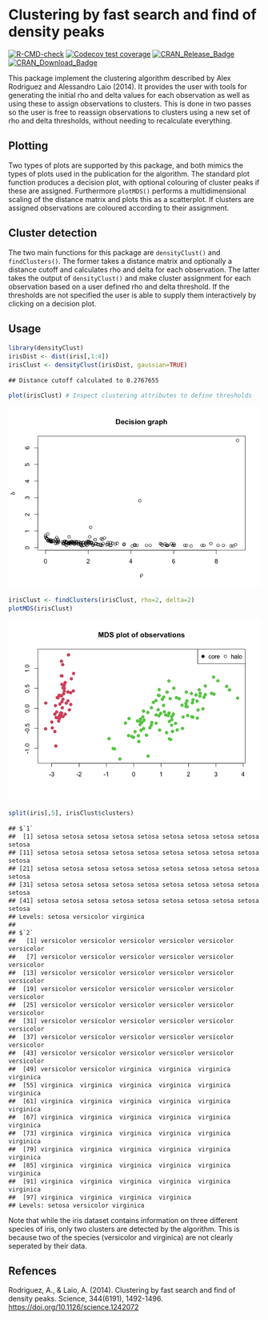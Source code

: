 
# Clustering by fast search and find of density peaks

<!-- badges: start -->

[![R-CMD-check](https://github.com/thomasp85/densityClust/actions/workflows/R-CMD-check.yaml/badge.svg)](https://github.com/thomasp85/densityClust/actions/workflows/R-CMD-check.yaml)
[![Codecov test
coverage](https://codecov.io/gh/thomasp85/densityClust/branch/master/graph/badge.svg)](https://app.codecov.io/gh/thomasp85/densityClust?branch=master)
[![CRAN_Release_Badge](http://www.r-pkg.org/badges/version-ago/densityClust)](https://CRAN.R-project.org/package=densityClust)
[![CRAN_Download_Badge](http://cranlogs.r-pkg.org/badges/densityClust)](https://CRAN.R-project.org/package=densityClust)
<!-- badges: end -->

This package implement the clustering algorithm described by Alex
Rodriguez and Alessandro Laio (2014). It provides the user with tools
for generating the initial rho and delta values for each observation as
well as using these to assign observations to clusters. This is done in
two passes so the user is free to reassign observations to clusters
using a new set of rho and delta thresholds, without needing to
recalculate everything.

## Plotting

Two types of plots are supported by this package, and both mimics the
types of plots used in the publication for the algorithm. The standard
plot function produces a decision plot, with optional colouring of
cluster peaks if these are assigned. Furthermore `plotMDS()` performs a
multidimensional scaling of the distance matrix and plots this as a
scatterplot. If clusters are assigned observations are coloured
according to their assignment.

## Cluster detection

The two main functions for this package are `densityClust()` and
`findClusters()`. The former takes a distance matrix and optionally a
distance cutoff and calculates rho and delta for each observation. The
latter takes the output of `densityClust()` and make cluster assignment
for each observation based on a user defined rho and delta threshold. If
the thresholds are not specified the user is able to supply them
interactively by clicking on a decision plot.

## Usage

``` r
library(densityClust)
irisDist <- dist(iris[,1:4])
irisClust <- densityClust(irisDist, gaussian=TRUE)
```

    ## Distance cutoff calculated to 0.2767655

``` r
plot(irisClust) # Inspect clustering attributes to define thresholds
```

![](README_files/figure-gfm/unnamed-chunk-1-1.png)<!-- -->

``` r
irisClust <- findClusters(irisClust, rho=2, delta=2)
plotMDS(irisClust)
```

![](README_files/figure-gfm/unnamed-chunk-1-2.png)<!-- -->

``` r
split(iris[,5], irisClust$clusters)
```

    ## $`1`
    ##  [1] setosa setosa setosa setosa setosa setosa setosa setosa setosa setosa
    ## [11] setosa setosa setosa setosa setosa setosa setosa setosa setosa setosa
    ## [21] setosa setosa setosa setosa setosa setosa setosa setosa setosa setosa
    ## [31] setosa setosa setosa setosa setosa setosa setosa setosa setosa setosa
    ## [41] setosa setosa setosa setosa setosa setosa setosa setosa setosa setosa
    ## Levels: setosa versicolor virginica
    ## 
    ## $`2`
    ##   [1] versicolor versicolor versicolor versicolor versicolor versicolor
    ##   [7] versicolor versicolor versicolor versicolor versicolor versicolor
    ##  [13] versicolor versicolor versicolor versicolor versicolor versicolor
    ##  [19] versicolor versicolor versicolor versicolor versicolor versicolor
    ##  [25] versicolor versicolor versicolor versicolor versicolor versicolor
    ##  [31] versicolor versicolor versicolor versicolor versicolor versicolor
    ##  [37] versicolor versicolor versicolor versicolor versicolor versicolor
    ##  [43] versicolor versicolor versicolor versicolor versicolor versicolor
    ##  [49] versicolor versicolor virginica  virginica  virginica  virginica 
    ##  [55] virginica  virginica  virginica  virginica  virginica  virginica 
    ##  [61] virginica  virginica  virginica  virginica  virginica  virginica 
    ##  [67] virginica  virginica  virginica  virginica  virginica  virginica 
    ##  [73] virginica  virginica  virginica  virginica  virginica  virginica 
    ##  [79] virginica  virginica  virginica  virginica  virginica  virginica 
    ##  [85] virginica  virginica  virginica  virginica  virginica  virginica 
    ##  [91] virginica  virginica  virginica  virginica  virginica  virginica 
    ##  [97] virginica  virginica  virginica  virginica 
    ## Levels: setosa versicolor virginica

Note that while the iris dataset contains information on three different
species of iris, only two clusters are detected by the algorithm. This
is because two of the species (versicolor and virginica) are not clearly
seperated by their data.

## Refences

Rodriguez, A., & Laio, A. (2014). Clustering by fast search and find of
density peaks. Science, 344(6191), 1492-1496.
<https://doi.org/10.1126/science.1242072>
